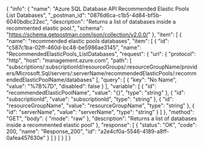 {
  "info": {
    "name": "Azure SQL Database API Recommended Elastic Pools List Databases",
    "_postman_id": "0876d6ca-c1b5-4d84-bf5b-6040bdbc22ec",
    "description": "Returns a list of databases inside a recommented elastic pool.",
    "schema": "https://schema.getpostman.com/json/collection/v2.0.0/"
  },
  "item": [
    {
      "name": "recommended elastic pools databases",
      "item": [
        {
          "id": "c587c1ba-02ff-460d-bc48-be5986ae3145",
          "name": "RecommendedElasticPools_ListDatabases",
          "request": {
            "url": {
              "protocol": "http",
              "host": "management.azure.com",
              "path": [
                "subscriptions/:subscriptionId/resourceGroups/:resourceGroupName/providers/Microsoft.Sql/servers/:serverName/recommendedElasticPools/:recommendedElasticPoolName/databases"
              ],
              "query": [
                {
                  "key": "No Name",
                  "value": "%7B%7D",
                  "disabled": false
                }
              ],
              "variable": [
                {
                  "id": "recommendedElasticPoolName",
                  "value": "{}",
                  "type": "string"
                },
                {
                  "id": "subscriptionId",
                  "value": "subscriptionId",
                  "type": "string"
                },
                {
                  "id": "resourceGroupName",
                  "value": "resourceGroupName",
                  "type": "string"
                },
                {
                  "id": "serverName",
                  "value": "serverName",
                  "type": "string"
                }
              ]
            },
            "method": "GET",
            "body": {
              "mode": "raw"
            },
            "description": "Returns a list of databases inside a recommented elastic pool"
          },
          "response": [
            {
              "status": "OK",
              "code": 200,
              "name": "Response_200",
              "id": "a2e4cf0a-5546-4189-a8ff-0afea457630e"
            }
          ]
        }
      ]
    }
  ]
}